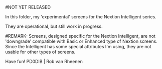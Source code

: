 #NOT YET RELEASED

In this folder, my 'experimental' screens for the Nextion Intelligent series.

They are operational, but still work in progress.

#REMARK: Screens, designed specific for the Nextion Intelligent, are not 'downgrade' compatible with Basic or Enhanced type of Nextion screens. 
Since the Intelligent has some special attributes I'm using, they are not usable for other types of screens.

Have fun! PD0DIB | Rob van Rheenen
